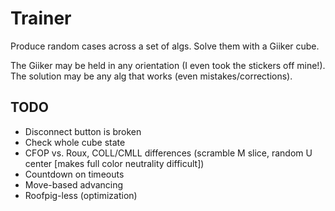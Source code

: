# Trainer

Produce random cases across a set of algs. Solve them with a Giiker cube.

The Giiker may be held in any orientation (I even took the stickers off mine!). The solution may be any alg that works (even mistakes/corrections).

## TODO

* Disconnect button is broken
* Check whole cube state
* CFOP vs. Roux, COLL/CMLL differences (scramble M slice, random U center [makes full color neutrality difficult])
* Countdown on timeouts
* Move-based advancing
* Roofpig-less (optimization)